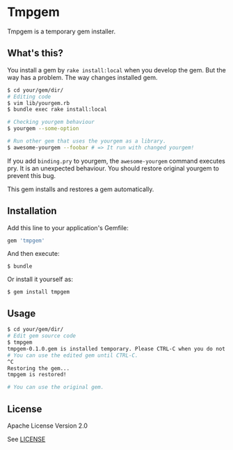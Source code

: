 # Tmpgem

Tmpgem is a temporary gem installer.

## What's this?

You install a gem by `rake install:local` when you develop the gem.
But the way has a problem. The way changes installed gem.

```bash
$ cd your/gem/dir/
# Editing code
$ vim lib/yourgem.rb
$ bundle exec rake install:local

# Checking yourgem behaviour
$ yourgem --some-option

# Run other gem that uses the yourgem as a library.
$ awesome-yourgem --foobar # => It run with changed yourgem!
```

If you add `binding.pry` to yourgem, the `awesome-yourgem` command executes pry. It is an unexpected behaviour.
You should restore original yourgem to prevent this bug.


This gem installs and restores a gem automatically.

## Installation

Add this line to your application's Gemfile:

```ruby
gem 'tmpgem'
```

And then execute:

    $ bundle

Or install it yourself as:

    $ gem install tmpgem

## Usage

```bash
$ cd your/gem/dir/
# Edit gem source code
$ tmpgem
tmpgem-0.1.0.gem is installed temporary. Please CTRL-C when you do not need this gem.
# You can use the edited gem until CTRL-C.
^C
Restoring the gem...
tmpgem is restored!

# You can use the original gem.
```

## License

Apache License Version 2.0

See [LICENSE](https://github.com/pocke/tmpgem/blob/master/LICENSE)
